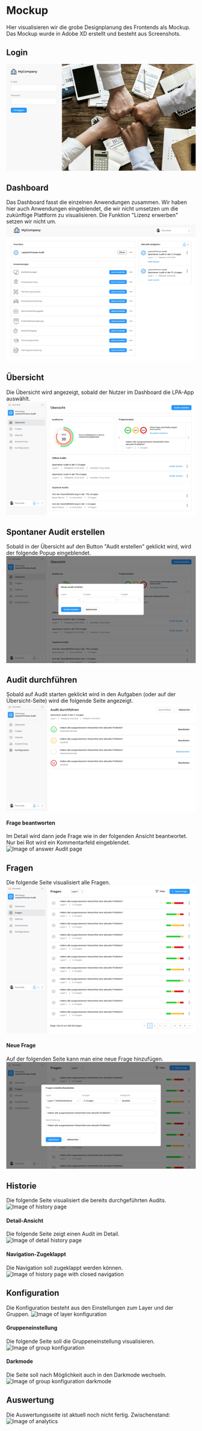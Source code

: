 # Mockup
Hier visualisieren wir die grobe Designplanung des Frontends als Mockup. Das Mockup wurde in Adobe XD erstellt und besteht aus Screenshots.

## Login
![Image of Login page](images/Mockup/Login.jpg)

## Dashboard
Das Dashboard fasst die einzelnen Anwendungen zusammen. Wir haben hier auch Anwendungen eingeblendet, die wir nicht umsetzen um die zukünftige Plattform zu visualisieren. Die Funktion "Lizenz erwerben" setzen wir nicht um.
![Image of Dashboard page](images/Mockup/Dashboard.jpg)

## Übersicht
Die Übersicht wird angezeigt, sobald der Nutzer im Dashboard die LPA-App auswählt.
![Image of LPA-Dashboard page](images/Mockup/Audit_Dashboard.jpg)

## Spontaner Audit erstellen
Sobald in der Übersicht auf den Button "Audit erstellen" geklickt wird, wird der folgende Popup eingeblendet.
![Image of create Audit page](images/Mockup/Audit_erstellen.jpg)

## Audit durchführen
Sobald auf Audit starten geklickt wird in den Aufgaben (oder auf der Übersicht-Seite) wird die folgende Seite angezeigt.
![Image of make Audit page](images/Mockup/Audit_durchführen_übersicht.jpg)

#### Frage beantworten
Im Detail wird dann jede Frage wie in der folgenden Ansicht beantwortet. Nur bei Rot wird ein Kommentarfeld eingeblendet.
![Image of answer Audit page](images/Mockup/Audit_durchführen_Frage_beantworten.jpg)

## Fragen
Die folgende Seite visualisiert alle Fragen.
![Image of question page](images/Mockup/Fragen.jpg)

#### Neue Frage
Auf der folgenden Seite kann man eine neue Frage hinzufügen.
![Image of new question page](images/Mockup/Fragen_neue_Frage.jpg)

## Historie
Die folgende Seite visualisiert die bereits durchgeführten Audits.
![Image of history page](images/Mockup/Historie/.jpg)

#### Detail-Ansicht
Die folgende Seite zeigt einen Audit im Detail.
![Image of detail history page](images/Mockup/Historie_Details/.jpg)

#### Navigation-Zugeklappt
Die Navigation soll zugeklappt werden können.
![Image of history page with closed navigation](images/Mockup/Historie_zugeklappt/.jpg)

## Konfiguration
Die Konfiguration besteht aus den Einstellungen zum Layer und der Gruppen.
![Image of layer konfiguration](images/Mockup/Konfiguration_Hierarchieebene/.jpg)

#### Gruppeneinstellung
Die folgende Seite soll die Gruppeneinstellung visualisieren.
![Image of group konfiguration](images/Mockup/Konfiguration_Groups/.jpg)

#### Darkmode
Die Seite soll nach Möglichkeit auch in den Darkmode wechseln.
![Image of group konfiguration darkmode](images/Mockup/Konfiguration_Darkmode_Groups/.jpg)

## Auswertung
Die Auswertungsseite ist aktuell noch nicht fertig. Zwischenstand:
![Image of analytics](images/Mockup/Auswertung/.jpg)
